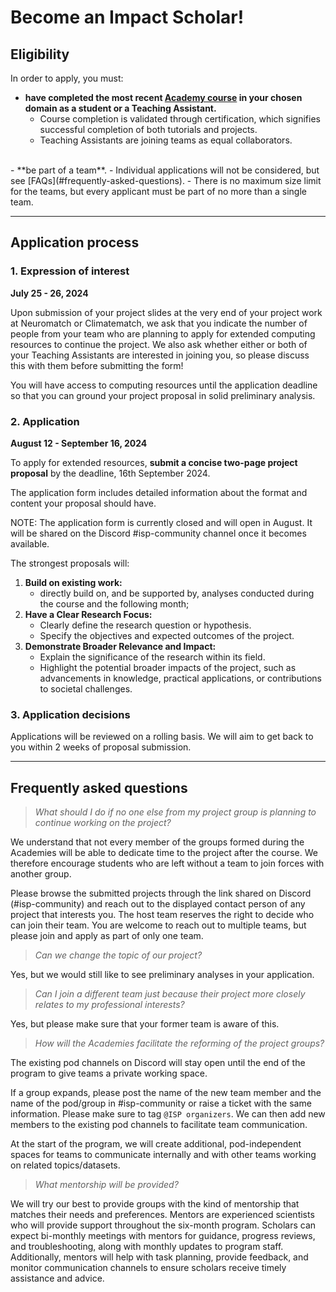 # Become an Impact Scholar!

## **Eligibility**
In order to apply, you must:
- **have completed the most recent [Academy course](https://neuromatch.io/courses/) in your chosen domain as a student or a Teaching Assistant.** 
  - Course completion is validated through certification, which signifies successful completion of both tutorials and projects. 
  - Teaching Assistants are joining teams as equal collaborators.
<br>
- **be part of a team**. 
  - Individual applications will not be considered, but see [FAQs](#frequently-asked-questions).
  - There is no maximum size limit for the teams, but every applicant must be part of no more than a single team. 


---
## **Application process**
### 1. Expression of interest 
**July 25 - 26, 2024** 

Upon submission of your project slides at the very end of your project work at Neuromatch or Climatematch, we ask that you indicate the number of people from your team who are planning to apply for extended computing resources to continue the project. We also ask whether either or both of your Teaching Assistants are interested in joining you, so please discuss this with them before submitting the form!

You will have access to computing resources until the application deadline so that you can ground your project proposal in solid preliminary analysis.


###  2. Application
**August 12 - September 16, 2024**

To apply for extended resources, **submit a concise two-page project proposal** by the deadline, 16th September 2024. 

The application form includes detailed information about the format and content your proposal should have.

NOTE: The application form is currently closed and will open in August. It will be shared on the Discord #isp-community channel once it becomes available.



The strongest proposals will:

1. **Build on existing work:**
   - directly build on, and be supported by, analyses conducted during the course and the following month; 
2. **Have a Clear Research Focus:**
   - Clearly define the research question or hypothesis.
   - Specify the objectives and expected outcomes of the project.
3. **Demonstrate Broader Relevance and Impact:**
   - Explain the significance of the research within its field.
   - Highlight the potential broader impacts of the project, such as advancements in knowledge, practical applications, or contributions to societal challenges.


###  3. Application decisions
Applications will be reviewed on a rolling basis. We will aim to get back to you within 2 weeks of proposal submission.

---
## **Frequently asked questions**
> *What should I do if no one else from my project group is planning to continue working on the project?*

We understand that not every member of the groups formed during the Academies will be able to dedicate time to the project after the course. We therefore encourage students who are left without a team to join forces with another group.

Please browse the submitted projects through the link shared on Discord (#isp-community) and reach out to the displayed contact person of any project that interests you. The host team reserves the right to decide who can join their team. You are welcome to reach out to multiple teams, but please join and apply as part of only one team.

> *Can we change the topic of our project?*

Yes, but we would still like to see preliminary analyses in your application.

> *Can I join a different team just because their project more closely relates to my professional interests?*

Yes, but please make sure that your former team is aware of this.

> *How will the Academies facilitate the reforming of the project groups?*

The existing pod channels on Discord will stay open until the end of the program to give teams a private working space.

If a group expands, please post the name of the new team member and the name of the pod/group in #isp-community or raise a ticket with the same information. Please make sure to tag `@ISP organizers`. We can then add new members to the existing pod channels to facilitate team communication.

At the start of the program, we will create additional, pod-independent spaces for teams to communicate internally and with other teams working on related topics/datasets.

> *What mentorship will be provided?*

We will try our best to provide groups with the kind of mentorship that matches their needs and preferences. 
Mentors are experienced scientists who will provide support throughout the six-month program. Scholars can expect bi-monthly meetings with mentors for guidance, progress reviews, and troubleshooting, along with monthly updates to program staff. Additionally, mentors will help with task planning, provide feedback, and monitor communication channels to ensure scholars receive timely assistance and advice. 


